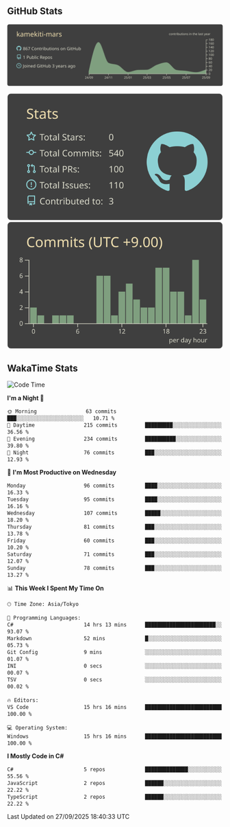 ## GitHub Stats
[![](https://raw.githubusercontent.com/kamekiti-mars/kamekiti-mars/main/profile-summary-card-output/zenburn/0-profile-details.svg)](https://github.com/vn7n24fzkq/github-profile-summary-cards)
<!-- [![](https://raw.githubusercontent.com/kamekiti-mars/kamekiti-mars/main/profile-summary-card-output/zenburn/1-repos-per-language.svg)](https://github.com/vn7n24fzkq/github-profile-summary-cards) [![](https://raw.githubusercontent.com/kamekiti-mars/kamekiti-mars/main/profile-summary-card-output/zenburn/2-most-commit-language.svg)](https://github.com/vn7n24fzkq/github-profile-summary-cards) -->
[![](https://raw.githubusercontent.com/kamekiti-mars/kamekiti-mars/main/profile-summary-card-output/zenburn/3-stats.svg)](https://github.com/vn7n24fzkq/github-profile-summary-cards) [![](https://raw.githubusercontent.com/kamekiti-mars/kamekiti-mars/main/profile-summary-card-output/zenburn/4-productive-time.svg)](https://github.com/vn7n24fzkq/github-profile-summary-cards)

## WakaTime Stats
<!--START_SECTION:waka-->
![Code Time](http://img.shields.io/badge/Code%20Time-274%20hrs%201%20min-blue)

**I'm a Night 🦉** 

```text
🌞 Morning                63 commits          ███░░░░░░░░░░░░░░░░░░░░░░   10.71 % 
🌆 Daytime                215 commits         █████████░░░░░░░░░░░░░░░░   36.56 % 
🌃 Evening                234 commits         ██████████░░░░░░░░░░░░░░░   39.80 % 
🌙 Night                  76 commits          ███░░░░░░░░░░░░░░░░░░░░░░   12.93 % 
```
📅 **I'm Most Productive on Wednesday** 

```text
Monday                   96 commits          ████░░░░░░░░░░░░░░░░░░░░░   16.33 % 
Tuesday                  95 commits          ████░░░░░░░░░░░░░░░░░░░░░   16.16 % 
Wednesday                107 commits         █████░░░░░░░░░░░░░░░░░░░░   18.20 % 
Thursday                 81 commits          ███░░░░░░░░░░░░░░░░░░░░░░   13.78 % 
Friday                   60 commits          ███░░░░░░░░░░░░░░░░░░░░░░   10.20 % 
Saturday                 71 commits          ███░░░░░░░░░░░░░░░░░░░░░░   12.07 % 
Sunday                   78 commits          ███░░░░░░░░░░░░░░░░░░░░░░   13.27 % 
```


📊 **This Week I Spent My Time On** 

```text
🕑︎ Time Zone: Asia/Tokyo

💬 Programming Languages: 
C#                       14 hrs 13 mins      ███████████████████████░░   93.07 % 
Markdown                 52 mins             █░░░░░░░░░░░░░░░░░░░░░░░░   05.73 % 
Git Config               9 mins              ░░░░░░░░░░░░░░░░░░░░░░░░░   01.07 % 
INI                      0 secs              ░░░░░░░░░░░░░░░░░░░░░░░░░   00.07 % 
TSV                      0 secs              ░░░░░░░░░░░░░░░░░░░░░░░░░   00.02 % 

🔥 Editors: 
VS Code                  15 hrs 16 mins      █████████████████████████   100.00 % 

💻 Operating System: 
Windows                  15 hrs 16 mins      █████████████████████████   100.00 % 
```

**I Mostly Code in C#** 

```text
C#                       5 repos             ██████████████░░░░░░░░░░░   55.56 % 
JavaScript               2 repos             ██████░░░░░░░░░░░░░░░░░░░   22.22 % 
TypeScript               2 repos             ██████░░░░░░░░░░░░░░░░░░░   22.22 % 
```




 Last Updated on 27/09/2025 18:40:33 UTC
<!--END_SECTION:waka-->
